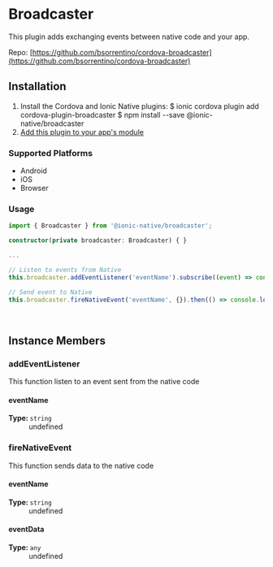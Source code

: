 # Broadcaster 


This plugin adds exchanging events between native code and your app.


Repo: [https://github.com/bsorrentino/cordova-broadcaster](https://github.com/bsorrentino/cordova-broadcaster)



## Installation 

<ol>
<li>Install the Cordova and Ionic Native plugins:
<code-block language="shell">$ ionic cordova plugin add cordova-plugin-broadcaster
$ npm install --save @ionic-native/broadcaster
</code-block>
</li>
<li><a href="/docs/native/#Add_Plugins_to_Your_App_Module">Add this plugin to your app's module</a></li>
</ol>



### Supported Platforms

* Android
* iOS
* Browser




### Usage


```typescript
import { Broadcaster } from '@ionic-native/broadcaster';

constructor(private broadcaster: Broadcaster) { }

...

// Listen to events from Native
this.broadcaster.addEventListener('eventName').subscribe((event) => console.log(event));

// Send event to Native
this.broadcaster.fireNativeEvent('eventName', {}).then(() => console.log('success'));

```




<p><br></p>

## Instance Members

### addEventListener

This function listen to an event sent from the native code

<dl>
<dt><h4>eventName</h4><strong>Type: </strong><code>string</code></dt>
<dd>undefined</dd>
</dl>

### fireNativeEvent

This function sends data to the native code

<dl>
<dt><h4>eventName</h4><strong>Type: </strong><code>string</code></dt>
<dd>undefined</dd><dt><h4>eventData</h4><strong>Type: </strong><code>any</code></dt>
<dd>undefined</dd>
</dl>

<p><br></p>

